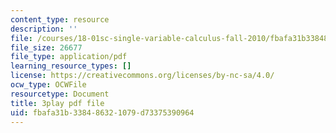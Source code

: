 ```yaml
---
content_type: resource
description: ''
file: /courses/18-01sc-single-variable-calculus-fall-2010/fbafa31b338486321079d73375390964_13UPhn32Mjs.pdf
file_size: 26677
file_type: application/pdf
learning_resource_types: []
license: https://creativecommons.org/licenses/by-nc-sa/4.0/
ocw_type: OCWFile
resourcetype: Document
title: 3play pdf file
uid: fbafa31b-3384-8632-1079-d73375390964
---
```

